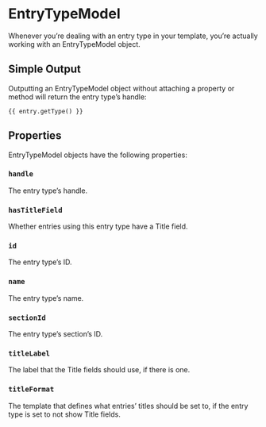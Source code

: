 EntryTypeModel
==============

Whenever you’re dealing with an entry type in your template, you’re actually working with an EntryTypeModel object.

## Simple Output

Outputting an EntryTypeModel object without attaching a property or method will return the entry type’s handle:

```twig
{{ entry.getType() }}
```


## Properties

EntryTypeModel objects have the following properties:

### `handle`

The entry type’s handle.

### `hasTitleField`

Whether entries using this entry type have a Title field.

### `id`

The entry type’s ID.

### `name`

The entry type’s name.

### `sectionId`

The entry type’s section’s ID.

### `titleLabel`

The label that the Title fields should use, if there is one.

### `titleFormat`

The template that defines what entries’ titles should be set to, if the entry type is set to not show Title fields.